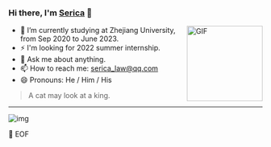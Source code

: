 ### Hi there, I'm [Serica](https://www.iserica.com) 👋

<!--
**SericaLaw/SericaLaw** is a ✨ _special_ ✨ repository because its `README.md` (this file) appears on your GitHub profile.

Here are some ideas to get you started:

- 🔭 I’m currently working on ...
- 🌱 I’m currently learning ...
- 👯 I’m looking to collaborate on ...
- 🤔 I’m looking for help with ...
- 💬 Ask me about ...
- 📫 How to reach me: ...
- 😄 Pronouns: ...
- ⚡ Fun fact: ...
-->

<img align="right" alt="GIF" height="150px" src="https://cdn.jsdelivr.net/gh/SericaLaw/images@master/20211128/ezgif-7-18d120499ce2.gif" />

- 🌱 I’m currently studying at Zhejiang University, from Sep 2020 to June 2023.
- ⚡ I'm looking for 2022 summer internship.
- 💬 Ask me about anything.
- 📫 How to reach me: serica_law@qq.com
- 😄 Pronouns: He / Him / His

> A cat may look at a king.

---

![img](https://github-readme-stats.vercel.app/api?username=sericalaw&show_icons=true)

💾 EOF
